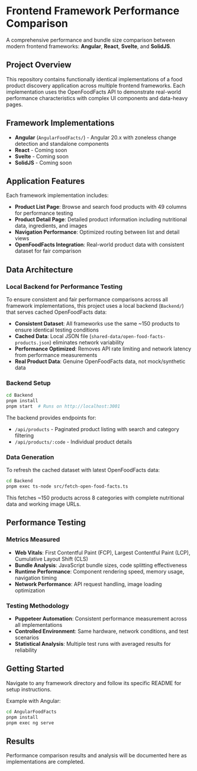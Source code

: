 # Frontend Framework Performance Comparison

A comprehensive performance and bundle size comparison between modern frontend frameworks: **Angular**, **React**, **Svelte**, and **SolidJS**.

## Project Overview

This repository contains functionally identical implementations of a food product discovery application across multiple frontend frameworks. Each implementation uses the OpenFoodFacts API to demonstrate real-world performance characteristics with complex UI components and data-heavy pages.

## Framework Implementations

- **Angular** (`AngularFoodFacts/`) - Angular 20.x with zoneless change detection and standalone components
- **React** - Coming soon
- **Svelte** - Coming soon
- **SolidJS** - Coming soon

## Application Features

Each framework implementation includes:

- **Product List Page**: Browse and search food products with 49 columns for performance testing
- **Product Detail Page**: Detailed product information including nutritional data, ingredients, and images
- **Navigation Performance**: Optimized routing between list and detail views
- **OpenFoodFacts Integration**: Real-world product data with consistent dataset for fair comparison

## Data Architecture

### Local Backend for Performance Testing

To ensure consistent and fair performance comparisons across all framework implementations, this project uses a local backend (`Backend/`) that serves cached OpenFoodFacts data:

- **Consistent Dataset**: All frameworks use the same ~150 products to ensure identical testing conditions
- **Cached Data**: Local JSON file (`shared-data/open-food-facts-products.json`) eliminates network variability
- **Performance Optimized**: Removes API rate limiting and network latency from performance measurements
- **Real Product Data**: Genuine OpenFoodFacts data, not mock/synthetic data

### Backend Setup

```bash
cd Backend
pnpm install
pnpm start  # Runs on http://localhost:3001
```

The backend provides endpoints for:

- `/api/products` - Paginated product listing with search and category filtering
- `/api/products/:code` - Individual product details

### Data Generation

To refresh the cached dataset with latest OpenFoodFacts data:

```bash
cd Backend
pnpm exec ts-node src/fetch-open-food-facts.ts
```

This fetches ~150 products across 8 categories with complete nutritional data and working image URLs.

## Performance Testing

### Metrics Measured

- **Web Vitals**: First Contentful Paint (FCP), Largest Contentful Paint (LCP), Cumulative Layout Shift (CLS)
- **Bundle Analysis**: JavaScript bundle sizes, code splitting effectiveness
- **Runtime Performance**: Component rendering speed, memory usage, navigation timing
- **Network Performance**: API request handling, image loading optimization

### Testing Methodology

- **Puppeteer Automation**: Consistent performance measurement across all implementations
- **Controlled Environment**: Same hardware, network conditions, and test scenarios
- **Statistical Analysis**: Multiple test runs with averaged results for reliability

## Getting Started

Navigate to any framework directory and follow its specific README for setup instructions.

Example with Angular:

```bash
cd AngularFoodFacts
pnpm install
pnpm exec ng serve
```

## Results

Performance comparison results and analysis will be documented here as implementations are completed.
